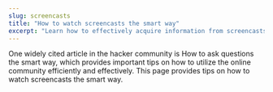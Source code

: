 ```yaml
---
slug: screencasts
title: "How to watch screencasts the smart way"
excerpt: "Learn how to effectively acquire information from screencasts."
---
```

One widely cited article in the hacker community is How to ask questions the smart way, which provides important tips on how to utilize the online community efficiently and effectively. This page provides tips on how to watch screencasts the smart way.